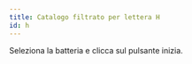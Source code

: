 ```yaml
---
title: Catalogo filtrato per lettera H
id: h
---
```

Seleziona la batteria e clicca sul pulsante inizia.
